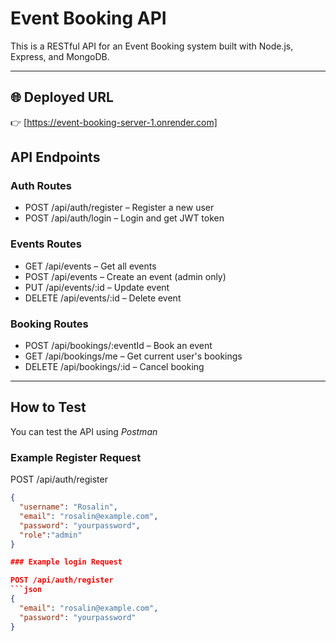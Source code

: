 # Event Booking API

This is a RESTful API for an Event Booking system built with Node.js, Express, and MongoDB.

---

## 🌐 Deployed URL

👉 [https://event-booking-server-1.onrender.com]


## API Endpoints

### Auth Routes
- POST /api/auth/register – Register a new user  
- POST /api/auth/login – Login and get JWT token

### Events Routes
- GET /api/events – Get all events  
- POST /api/events – Create an event (admin only)  
- PUT /api/events/:id – Update event  
- DELETE /api/events/:id – Delete event

### Booking Routes
- POST /api/bookings/:eventId – Book an event  
- GET /api/bookings/me – Get current user's bookings  
- DELETE /api/bookings/:id – Cancel booking

---

##  How to Test

You can test the API using *Postman*

### Example Register Request

POST /api/auth/register
```json
{
  "username": "Rosalin",
  "email": "rosalin@example.com",
  "password": "yourpassword",
  "role":"admin"
}

### Example login Request

POST /api/auth/register
```json
{
  "email": "rosalin@example.com",
  "password": "yourpassword"
}